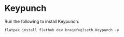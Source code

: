 # Keypunch

Run the following to install Keypunch:

```
flatpak install flathub dev.bragefuglseth.Keypunch -y
```
